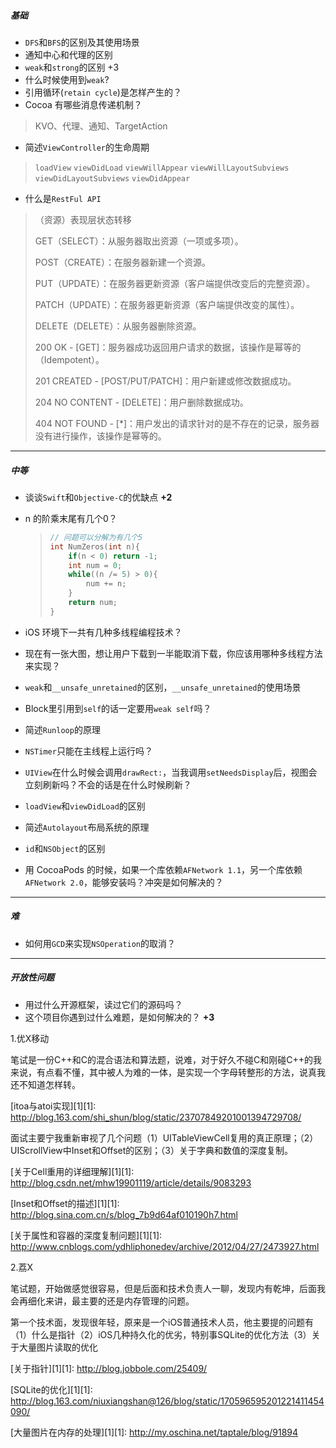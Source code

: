

##### 基础

- `DFS`和`BFS`的区别及其使用场景
- 通知中心和代理的区别
- `weak`和`strong`的区别 +3
- 什么时候使用到`weak`?
- 引用循环(`retain cycle`)是怎样产生的？
- Cocoa 有哪些消息传递机制？

> KVO、代理、通知、TargetAction

- 简述`ViewController`的生命周期

> `loadView` `viewDidLoad` `viewWillAppear` `viewWillLayoutSubviews` `viewDidLayoutSubviews` `viewDidAppear` 

- 什么是`RestFul API`

> （资源）表现层状态转移
> 
> GET（SELECT）：从服务器取出资源（一项或多项）。
> 
> POST（CREATE）：在服务器新建一个资源。
> 
> PUT（UPDATE）：在服务器更新资源（客户端提供改变后的完整资源）。
> 
> PATCH（UPDATE）：在服务器更新资源（客户端提供改变的属性）。
> 
> DELETE（DELETE）：从服务器删除资源。
> 
> 200 OK - [GET]：服务器成功返回用户请求的数据，该操作是幂等的（Idempotent）。
> 
> 201 CREATED - [POST/PUT/PATCH]：用户新建或修改数据成功。
> 
> 204 NO CONTENT - [DELETE]：用户删除数据成功。
> 
> 404 NOT FOUND - [*]：用户发出的请求针对的是不存在的记录，服务器没有进行操作，该操作是幂等的。

------

##### 中等

- 谈谈`Swift`和`Objective-C`的优缺点 **+2**
  
- n 的阶乘末尾有几个0？
  
  > ``` c++
  > // 问题可以分解为有几个5
  > int NumZeros(int n){
  >     if(n < 0) return -1;
  >     int num = 0;
  >     while((n /= 5) > 0){
  >         num += n;
  >     }
  >     return num;
  > }
  > ```
  
- iOS 环境下一共有几种多线程编程技术？
  
- 现在有一张大图，想让用户下载到一半能取消下载，你应该用哪种多线程方法来实现？
  
- `weak`和`__unsafe_unretained`的区别，`__unsafe_unretained`的使用场景
  
- Block里引用到`self`的话一定要用`weak self`吗？
  
- 简述`Runloop`的原理
  
- `NSTimer`只能在主线程上运行吗？
  
- `UIView`在什么时候会调用`drawRect:`，当我调用`setNeedsDisplay`后，视图会立刻刷新吗？不会的话是在什么时候刷新？
  
- `loadView`和`viewDidLoad`的区别
  
- 简述`Autolayout`布局系统的原理
  
- `id`和`NSObject`的区别
  
- 用 CocoaPods 的时候，如果一个库依赖`AFNetwork 1.1`，另一个库依赖`AFNetwork 2.0`，能够安装吗？冲突是如何解决的？

------

##### 难

- 如何用`GCD`来实现`NSOperation`的取消？

------

##### 开放性问题

- 用过什么开源框架，读过它们的源码吗？
- 这个项目你遇到过什么难题，是如何解决的？ **+3**





1.优X移动

笔试是一份C++和C的混合语法和算法题，说难，对于好久不碰C和刚碰C++的我来说，有点看不懂，其中被人为难的一体，是实现一个字母转整形的方法，说真我还不知道怎样转。

[itoa与atoi实现][1][1]: http://blog.163.com/shi_shun/blog/static/23707849201001394729708/

面试主要宁我重新审视了几个问题（1）UITableViewCell复用的真正原理；（2）UIScrollView中Inset和Offset的区别；（3）关于字典和数值的深度复制。

[关于Cell重用的详细理解][1][1]: http://blog.csdn.net/mhw19901119/article/details/9083293

[Inset和Offset的描述][1][1]: http://blog.sina.com.cn/s/blog_7b9d64af010190h7.html

[关于属性和容器的深度复制问题][1][1]: http://www.cnblogs.com/ydhliphonedev/archive/2012/04/27/2473927.html

2.荔X

笔试题，开始做感觉很容易，但是后面和技术负责人一聊，发现内有乾坤，后面我会再细化来讲，最主要的还是内存管理的问题。

第一个技术面，发现很年轻，原来是一个iOS普通技术人员，他主要提的问题有（1）什么是指针（2）iOS几种持久化的优劣，特别事SQLite的优化方法（3）关于大量图片读取的优化

[关于指针][1][1]: http://blog.jobbole.com/25409/

[SQLite的优化][1][1]: http://blog.163.com/niuxiangshan@126/blog/static/170596595201221411454090/

[大量图片在内存的处理][1][1]: http://my.oschina.net/taptale/blog/91894